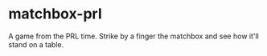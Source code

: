 # matchbox-prl
A game from the PRL time. Strike by a finger the matchbox and see how it'll stand on a table.

